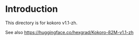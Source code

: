 # Introduction

This directory is for kokoro v1.1-zh.

See also https://huggingface.co/hexgrad/Kokoro-82M-v1.1-zh
